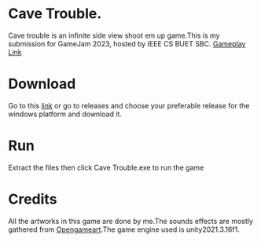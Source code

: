 # Cave Trouble.
Cave trouble is an infinite side view shoot em up game.This is my submission for GameJam 2023, hosted by IEEE CS BUET SBC. 
[Gameplay Link](https://www.youtube.com/watch?v=qXVtBwrhL_8)

# Download 
Go to this [link](https://github.com/afaiyaz006/Cave-Trouble/releases/download/v1.0.0/cave_trouble_windows_x64.zip) or go to releases and choose your preferable release for the windows platform and download it.

# Run
Extract the files then click Cave Trouble.exe to run the game

# Credits

All the artworks in this game are done by me.The sounds effects are mostly gathered from [Opengameart](https://opengameart.org/).The game engine used is unity2021.3.16f1.
